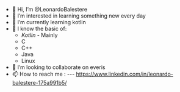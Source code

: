 - 👋 Hi, I’m @LeonardoBalestere
- 👀 I’m interested in learning something new every day
- 🌱 I’m currently learning kotlin
- 🧠 I know the basic of:
    * *Kotlin* - Mainly
    * C
    * C++
    * Java
    * Linux
- 💞️ I’m looking to collaborate on everis
- 📫 How to reach me :
--- https://www.linkedin.com/in/leonardo-balestere-175a991b5/

<!---
LeonardoBalestere/LeonardoBalestere is a ✨ special ✨ repository because its `README.md` (this file) appears on your GitHub profile.
You can click the Preview link to take a look at your changes.
--->
